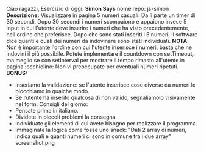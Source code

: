 Ciao ragazzi,
Esercizio di oggi: **Simon Says**
nome repo: js-simon
**Descrizione:**
Visualizzare in pagina 5 numeri casuali. Da lì parte un timer di 30 secondi.
Dopo 30 secondi i numeri scompaiono e appaiono invece 5 input in cui l'utente deve inserire i numeri che ha visto precedentemente, nell'ordine che preferisce.
Dopo che sono stati inseriti i 5 numeri, il software dice quanti e quali dei numeri da indovinare sono stati individuati.
**NOTA**:
Non è importante l'ordine con cui l'utente inserisce i numeri, basta che ne indovini il più possibile.
Potete implementare il countdown con setTimeout, ma meglio se con setInterval per mostrare il tempo rimasto all'utente in pagina :occhiolino:
Non vi preoccupate per eventuali numeri ripetuti.
**BONUS:**
- Inseriamo la validazione: se l'utente inserisce cose diverse da numeri lo blocchiamo in qualche modo.
- Se l’utente ha inserito qualcosa di non valido, segnaliamolo visivamente nel form.
Consigli del giorno:
- Pensate prima in italiano.
- Dividete in piccoli problemi la consegna.
- Individuate gli elementi di cui avete bisogno per realizzare il programma.
- Immaginate la logica come fosse uno snack: "Dati 2 array di numeri, indica quali e quanti numeri ci sono in comune tra i due array"
screenshot.png
 